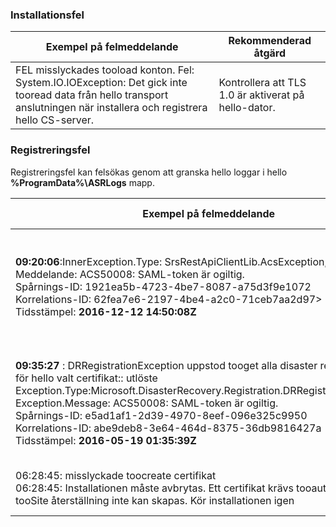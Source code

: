 
### <a name="installation-failures"></a>Installationsfel
| **Exempel på felmeddelande** | **Rekommenderad åtgärd** |
|--------------------------|------------------------|
|FEL misslyckades tooload konton. Fel: System.IO.IOException: Det gick inte tooread data från hello transport anslutningen när installera och registrera hello CS-server.| Kontrollera att TLS 1.0 är aktiverat på hello-dator. |

### <a name="registration-failures"></a>Registreringsfel
Registreringsfel kan felsökas genom att granska hello loggar i hello **%ProgramData%\ASRLogs** mapp.

| **Exempel på felmeddelande** | **Rekommenderad åtgärd** |
|--------------------------|------------------------|
|**09:20:06**:InnerException.Type: SrsRestApiClientLib.AcsException,InnerException.<br>Meddelande: ACS50008: SAML-token är ogiltig.<br>Spårnings-ID: 1921ea5b-4723-4be7-8087-a75d3f9e1072<br>Korrelations-ID: 62fea7e6-2197-4be4-a2c0-71ceb7aa2d97><br>Tidsstämpel: **2016-12-12 14:50:08Z<br>** | Kontrollera att hello tid på att din systemklocka inte är mer än 15 minuter av hello lokal tid. Kör hello installer toocomplete hello registrering.|
|**09:35:27** : DRRegistrationException uppstod tooget alla disaster recovery-valvet för hello valt certifikat:: utlöste Exception.Type:Microsoft.DisasterRecovery.Registration.DRRegistrationException, Exception.Message: ACS50008: SAML-token är ogiltig.<br>Spårnings-ID: e5ad1af1-2d39-4970-8eef-096e325c9950<br>Korrelations-ID: abe9deb8-3e64-464d-8375-36db9816427a<br>Tidsstämpel: **2016-05-19 01:35:39Z**<br> | Kontrollera att hello tid på att din systemklocka inte är mer än 15 minuter av hello lokal tid. Kör hello installer toocomplete hello registrering.|
|06:28:45: misslyckade toocreate certifikat<br>06:28:45: Installationen måste avbrytas. Ett certifikat krävs tooauthenticate tooSite återställning inte kan skapas. Kör installationen igen | Se till att du kör installationen som lokal administratör. |
